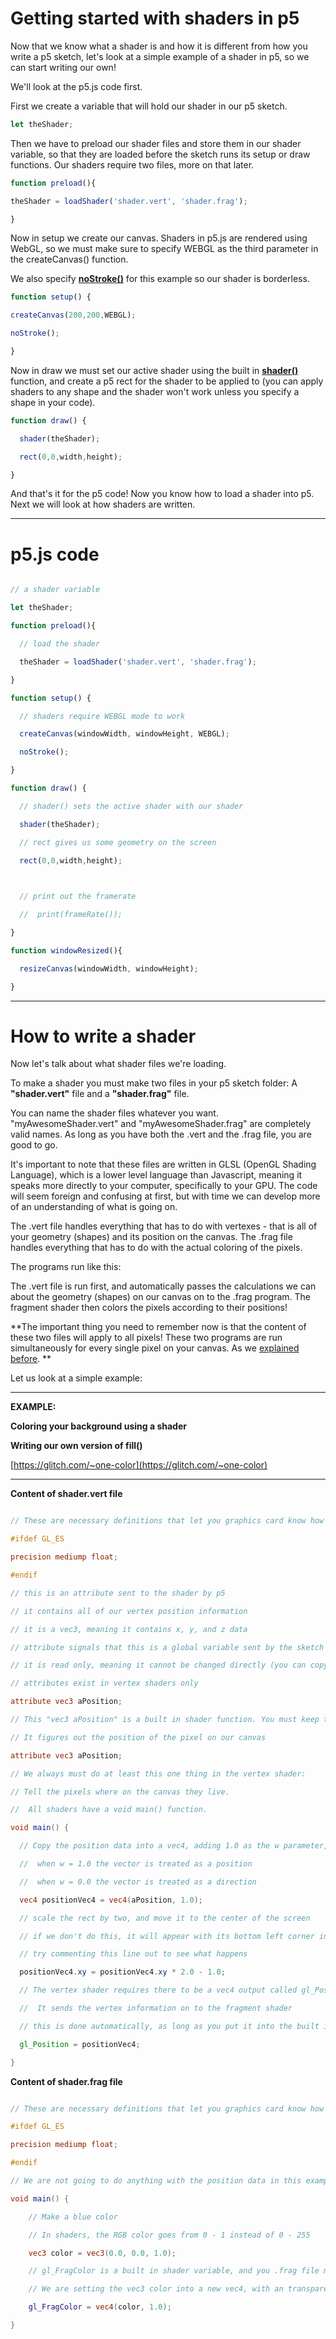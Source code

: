 # Getting started with shaders in p5

Now that we know what a shader is and how it is different from how you write a p5 sketch, let's look at a simple example of a shader in p5, so we can start writing our own!

We'll look at the p5.js code first.

First we create a variable that will hold our shader in our p5 sketch.

```javascript
let theShader;
```

Then we have to preload our shader files and store them in our shader variable, so that they are loaded before the sketch runs its setup or draw functions. Our shaders require two files, more on that later.

```javascript
function preload(){

theShader = loadShader('shader.vert', 'shader.frag');

}
```

Now in setup we create our canvas. Shaders in p5.js are rendered using WebGL, so we must make sure to specify WEBGL as the third parameter in the createCanvas() function.

We also specify [**noStroke()**](https://p5js.org/reference/#/p5/noStroke) for this example so our shader is borderless.

```javascript
function setup() {

createCanvas(200,200,WEBGL);

noStroke();

}
```

Now in draw we must set our active shader using the built in [**shader()**](https://p5js.org/reference/#/p5/shader) function, and create a p5 rect for the shader to be applied to (you can apply shaders to any shape and the shader won't work unless you specify a shape in your code).

```javascript
function draw() {

  shader(theShader);

  rect(0,0,width,height);

}
```

And that's it for the p5 code! Now you know how to load a shader into p5. Next we will look at how shaders are written.

___________________________________________

# p5.js code

```javascript

// a shader variable

let theShader;

function preload(){

  // load the shader

  theShader = loadShader('shader.vert', 'shader.frag');

}

function setup() {

  // shaders require WEBGL mode to work

  createCanvas(windowWidth, windowHeight, WEBGL);

  noStroke();

}

function draw() {

  // shader() sets the active shader with our shader

  shader(theShader);

  // rect gives us some geometry on the screen

  rect(0,0,width,height);

  

  // print out the framerate

  //  print(frameRate());

}

function windowResized(){

  resizeCanvas(windowWidth, windowHeight);

}

```

___________________________________________

# How to write a shader

Now let's talk about what shader files we're loading.

To make a shader you must make two files in your p5 sketch folder: A **"shader.vert"** file and a **"shader.frag"** file.

You can name the shader files whatever you want. "myAwesomeShader.vert" and "myAwesomeShader.frag" are completely valid names. As long as you have both the .vert and the .frag file, you are good to go. 

It's important to note that these files are written in GLSL (OpenGL Shading Language), which is a lower level language than Javascript, meaning it speaks more directly to your computer, specifically to your GPU. The code will seem foreign and confusing at first, but with time we can develop more of an understanding of what is going on.

The .vert file handles everything that has to do with vertexes - that is all of your geometry (shapes) and its position on the canvas. The .frag file handles everything that has to do with the actual coloring of the pixels.

The programs run like this:

The .vert file is run first, and automatically passes the calculations we can about the geometry (shapes) on our canvas on to the .frag program. The fragment shader then colors the pixels according to their positions!

**The important thing you need to remember now is that the content of these two files will apply to all pixels! These two programs are run simultaneously for every single pixel on your canvas. As we [explained before](https://itp-xstory.github.io/p5js-shaders/#/./docs/what-are-shaders). **

Let us look at a simple example: 

___________________________________________

**EXAMPLE:**

**Coloring your background using a shader**

**Writing our own version of fill()**

[https://glitch.com/~one-color](https://glitch.com/~one-color) 

___________________________________________

**Content of shader.vert file**

```glsl

// These are necessary definitions that let you graphics card know how to render the shader

#ifdef GL_ES

precision mediump float;

#endif

// this is an attribute sent to the shader by p5 

// it contains all of our vertex position information

// it is a vec3, meaning it contains x, y, and z data

// attribute signals that this is a global variable sent by the sketch

// it is read only, meaning it cannot be changed directly (you can copy it though)

// attributes exist in vertex shaders only

attribute vec3 aPosition;

// This "vec3 aPosition" is a built in shader function. You must keep that naming.

// It figures out the position of the pixel on our canvas

attribute vec3 aPosition;

// We always must do at least this one thing in the vertex shader:

// Tell the pixels where on the canvas they live.

//  All shaders have a void main() function.

void main() {

  // Copy the position data into a vec4, adding 1.0 as the w parameter,

  //  when w = 1.0 the vector is treated as a position

  //  when w = 0.0 the vector is treated as a direction

  vec4 positionVec4 = vec4(aPosition, 1.0);

  // scale the rect by two, and move it to the center of the screen

  // if we don't do this, it will appear with its bottom left corner in the center of the sketch

  // try commenting this line out to see what happens

  positionVec4.xy = positionVec4.xy * 2.0 - 1.0;

  // The vertex shader requires there to be a vec4 output called gl_Position

  //  It sends the vertex information on to the fragment shader

  // this is done automatically, as long as you put it into the built in shader function "gl_Position"

  gl_Position = positionVec4;

}

```

**Content of shader.frag file**

```glsl

// These are necessary definitions that let you graphics card know how to render the shader

#ifdef GL_ES

precision mediump float;

#endif

// We are not going to do anything with the position data in this example, because we are coloring everything blue, so we are actually not using anything from our .vert program. However the position calculation still needs to be there.

void main() {

    // Make a blue color

    // In shaders, the RGB color goes from 0 - 1 instead of 0 - 255

    vec3 color = vec3(0.0, 0.0, 1.0);

    // gl_FragColor is a built in shader variable, and you .frag file must contain it

    // We are setting the vec3 color into a new vec4, with an transparency of 1 (no opacity)

    gl_FragColor = vec4(color, 1.0);

}

```
